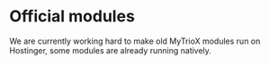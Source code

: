 # Official modules

We are currently working hard to make old MyTrioX modules run on Hostinger, some modules are already running natively.

<seealso>
    <category ref="official-modules">
        <a href="PayPal.topic"/>
        <a href="Docker.topic"/>
        <a href="ProxMox.topic"/>
    </category>
</seealso>